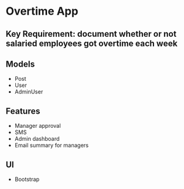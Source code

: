 # Overtime App

## Key Requirement: document whether or not salaried employees got overtime each week

## Models

- Post
- User
- AdminUser

## Features

- Manager approval
- SMS
- Admin dashboard
- Email summary for managers

## UI

- Bootstrap
